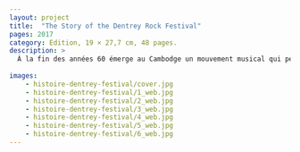 ```yaml
---
layout: project
title:  "The Story of the Dentrey Rock Festival"
pages: 2017
category: Edition, 19 × 27,7 cm, 48 pages.
description: >
  À la fin des années 60 émerge au Cambodge un mouvement musical qui permit la rencontre d’éléments de la musique traditionnelle cambodgienne avec des sons rock and roll. Avec Sinn Sisamouth, Pan Ron, Ros Sereysothea, Mol Kamach avec le Baksei Cham Krung, Drakkar... 
  
images:
    - histoire-dentrey-festival/cover.jpg
    - histoire-dentrey-festival/1_web.jpg
    - histoire-dentrey-festival/2_web.jpg
    - histoire-dentrey-festival/3_web.jpg
    - histoire-dentrey-festival/4_web.jpg
    - histoire-dentrey-festival/5_web.jpg
    - histoire-dentrey-festival/6_web.jpg
---
```

